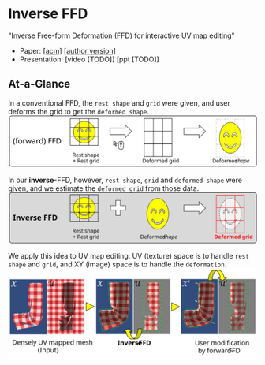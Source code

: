 # Inverse FFD

"Inverse Free-form Deformation (FFD) for interactive UV map editing"

- Paper: [[acm]](https://doi.org/10.1145/3478512.3488614) [[author version]](https://drive.google.com/file/d/1FvRCf49Zd3QUYhBXCLe1OltW5PXb93Ve/view?usp=sharing)  
- Presentation: [video [TODO]] [ppt [TODO]]

## At-a-Glance

In a conventional FFD, the ```rest shape``` and ```grid``` were given, and user deforms the grid to get the ```deformed shape```.  
![concept](./concept_forward.svg)

In our **inverse**-FFD, however, ```rest shape```, ```grid``` and ```deformed shape``` were given, and we estimate the ```deformed grid``` from those data.  
![concept](./concept_inverse.svg)

We apply this idea to UV map editing. UV (texture) space is to handle ```rest shape``` and ```grid```, and XY (image) space is to handle the ```deformation```.  
![teaser](./teaser.svg)
